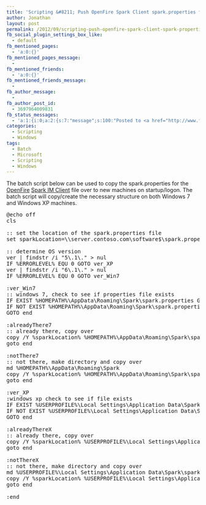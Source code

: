 ```yaml
---
title: 'Scripting &#8211; Push OpenFire Spark Client spark.properties file to multiple machines'
author: Jonathan
layout: post
permalink: /2012/09/scripting-push-openfire-spark-client-spark-properties-file-to-multiple-machines/
fb_social_plugin_settings_box_like:
  - default
fb_mentioned_pages:
  - 'a:0:{}'
fb_mentioned_pages_message:
  - 
fb_mentioned_friends:
  - 'a:0:{}'
fb_mentioned_friends_message:
  - 
fb_author_message:
  - 
fb_author_post_id:
  - 3697964009831
fb_status_messages:
  - 'a:1:{i:0;a:2:{s:7:"message";s:100:"Posted to <a href="http://www.facebook.com/3697964009831" target="_blank">your Facebook Timeline</a>";s:5:"error";b:0;}}'
categories:
  - Scripting
  - Windows
tags:
  - Batch
  - Microsoft
  - Scripting
  - Windows
---
```

The batch script below can be used to copy the spark.properties for the [OpenFire][1] [Spark IM Client][2] file over to new machines on startup/logon. The batch script will copy/create the necessary structure on both Windows 7 and Windows XP machines.

<pre class="brush: plain; title: ; notranslate" title="">@echo off
cls

:: set the location of the spark.properties file
set sparkLocation=\\server.contoso.com\software$\spark.properties

:: determine OS version
ver | findstr /i "5\.1\." &gt; nul
IF %ERRORLEVEL% EQU 0 GOTO ver_XP
ver | findstr /i "6\.1\." &gt; nul
IF %ERRORLEVEL% EQU 0 GOTO ver_Win7

:ver_Win7
:: windows 7, check to see if properties file exists
IF EXIST %HOMEPATH%\AppData\Roaming\Spark\spark.properties GOTO alreadyThere7
IF NOT EXIST %HOMEPATH%\AppData\Roaming\Spark\spark.properties GOTO notThere7
GOTO end

:alreadyThere7
:: already there, copy over
copy /Y %sparkLocation% %HOMEPATH%\AppData\Roaming\Spark\spark.properties
goto end

:notThere7
:: not there, make directory and copy over
md %HOMEPATH%\AppData\Roaming\Spark
copy /Y %sparkLocation% %HOMEPATH%\AppData\Roaming\Spark\spark.properties
goto end

:ver_XP
:windows xp check to see if file exists
IF EXIST %USERPROFILE%\Local Settings\Application Data\Spark\spark.properties GOTO alreadyThereX
IF NOT EXIST %USERPROFILE%\Local Settings\Application Data\Spark\spark.properties GOTO notThereX
GOTO end

:alreadyThereX
:: already there, copy over
copy /Y %sparkLocation% %USERPROFILE%\Local Settings\Application Data\Spark\spark.properties
goto end

:notThereX
:: not there, make directory and copy over
md %USERPROFILE%\Local Settings\Application Data\Spark\spark.properties
copy /Y %sparkLocation% %USERPROFILE%\Local Settings\Application Data\Spark\spark.properties
goto end

:end
</pre>

 [1]: http://www.igniterealtime.org/projects/openfire/
 [2]: http://www.igniterealtime.org/projects/spark/